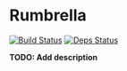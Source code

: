 # Rumbrella
[![Build Status](https://secure.travis-ci.org/Sanchos01/rumbl.svg "Build Status")](http://travis-ci.org/Sanchos01/rumbl) [![Deps Status](https://beta.hexfaktor.org/badge/all/github/Sanchos01/rumbl.svg)](https://beta.hexfaktor.org/github/Sanchos01/rumbl)

**TODO: Add description**
